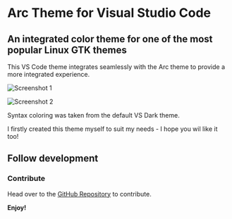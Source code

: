 # Arc Theme for Visual Studio Code

## An integrated color theme for one of the most popular Linux GTK themes

This VS Code theme integrates seamlessly with the Arc theme to provide a more integrated experience.

![Screenshot 1](https://raw.githubusercontent.com/SolarLiner/vscode-arc-theme/master/res/Screenshot%20from%202017-05-14%2012-57-25.png)

![Screenshot 2](https://github.com/SolarLiner/vscode-arc-theme/blob/master/res/Screenshot%20from%202017-05-14%2013-45-06.png?raw=true)

Syntax coloring was taken from the default VS Dark theme.

I firstly created this theme myself to suit my needs - I hope you wil like it too!

## Follow development

### Contribute

Head over to the [GitHub Repository](https://github.com/SolarLiner/vscode-arc-theme) to contribute.

**Enjoy!**
